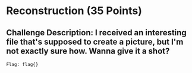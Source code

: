 # Reconstruction (35 Points)

## Challenge Description: I received an interesting file that's supposed to create a picture, but I'm not exactly sure how. Wanna give it a shot?

```Flag: flag{}```